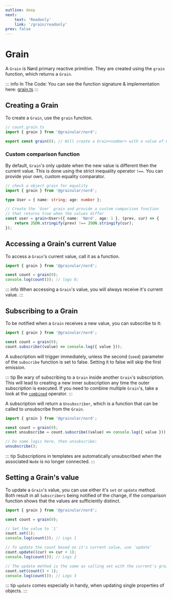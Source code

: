 ```yaml
---
outline: deep
next:
    text: 'Readonly'
    link: '/grain/readonly'
prev: false
---
```


<!-- @format -->

# Grain

A `Grain` is Nørd primary reactive primitive. They are created using the `grain` function, which returns a `Grain`.

::: info In The Code:
You can see the function signature & implementation here: [grain.ts](https://github.com/IamSebastianDev/nord/blob/main/src/lib/grains/grain.ts)
:::

## Creating a Grain

To create a `Grain`, use the `grain` function.

```ts
// count.grain.ts
import { grain } from '@grainular/nord';

export const grain(0); // Will create a Grain<number> with a value of 0.
```

### Custom comparison function

By default, `Grain`'s only update when the new value is different then the current value. This is done using the strict inequality operator `!==`. You can provide your own, custom equality comparator.

```ts
// check a object grain for equality
import { grain } from '@grainular/nord';

type User = { name: string; age: number };

// Create the `User` grain and provide a custom comparison function
// that returns true when the values differ
const user = grain<User>({ name: 'Nørd', age: 1 }, (prev, cur) => {
    return JSON.stringify(prev) !== JSON.stringify(cur);
});
```

## Accessing a Grain's current Value

To access a `Grain`'s current value, call it as a function.

```ts
import { grain } from '@grainular/nord';

const count = grain(0);
console.log(count()); // logs 0;
```

::: info
When accessing a `Grain`'s value, you will always receive it's current value.
:::

## Subscribing to a Grain

To be notified when a `Grain` receives a new value, you can subscribe to it:

```ts
import { grain } from '@grainular/nord';

const count = grain(0);
count.subscribe((value) => console.log({ value }));
```

A subscription will trigger immediately, unless the second (`seed`) parameter of the `subscribe` function is set to false. Setting it to false will skip the first emission.

::: tip
Be wary of subscribing to a `Grain` inside another `Grain`'s subscription. This will lead to creating a new inner subscription any time the outer subscription is executed. If you need to combine multiple `Grain`'s, take a look at the [`combined`](./combined.md) operator.
:::

A subscription will return a `Unsubscriber`, which is a function that can be called to unsubscribe from the `Grain`.

```ts
import { grain } from '@grainular/nord';

const count = grain(0);
const unsubscribe = count.subscribe((value) => console.log({ value }));

// Do some logic here, then unsubscribe:
unsubscribe();
```

::: tip
Subscriptions in templates are automatically unsubscribed when the associated `Node` is no longer connected.
:::

## Setting a Grain's value

To update a `Grain`'s value, you can use either it's `set` or `update` method. Both result in all `Subscribers` being notified of the change, if the comparison function shows that the values are sufficiently distinct.

```ts
import { grain } from '@grainular/nord';

const count = grain(0);

// Set the value to '1'
count.set(1);
console.log(count()); // Logs 1

// To update the count based on it's current value, use `update`
count.update((cur) => cur + 1);
console.log(count()); // Logs 2

// The update method is the same as calling set with the current's grain value
count.set(count() + 1);
console.log(count()); // Logs 3
```

::: tip
`update` comes especially in handy, when updating single properties of objects.
:::
